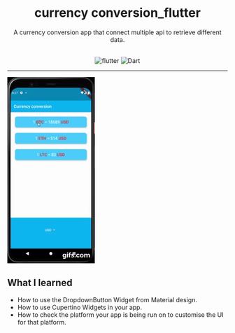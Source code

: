 # <div align="center">currency conversion_flutter</div>

<div align="center">A currency conversion app that connect multiple api to retrieve different data.
  
<br>
<br>
  
![flutter](https://img.shields.io/badge/Flutter-Framework-green?logo=flutter)
![Dart](https://img.shields.io/badge/Dart-Language-blue?logo=dart)

</div>


***

![app](docs/gif.gif)

## What I learned

- How to use the DropdownButton Widget from Material design.
- How to use Cupertino Widgets in your app.
- How to check the platform your app is being run on to customise the UI for that platform.

